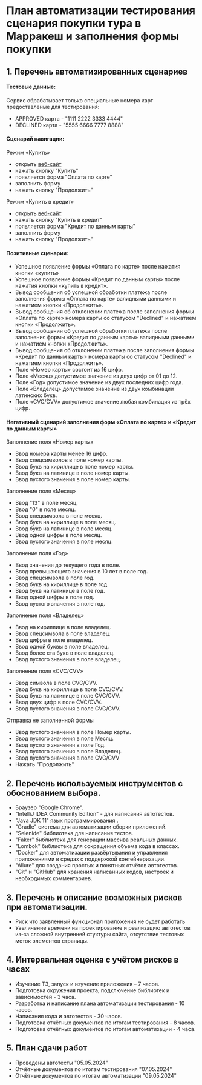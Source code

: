 # План автоматизации тестирования сценария покупки тура в Марракеш и заполнения формы покупки

## 1. Перечень автоматизированных сценариев

#### Тестовые данные:

Сервис обрабатывает только специальные номера карт предоставленые для тестирования:
* APPROVED карта - "1111 2222 3333 4444"
* DECLINED карта - "5555 6666 7777 8888"

#### Сценарий навигации:

Режим «Купить»
 * открыть [веб-сайт](http://localhost:8080/)
 * нажать кнопку "Купить"
 * появляется форма "Оплата по карте"
 * заполнить форму
 * нажать кнопку "Продолжить" 

Режим «Купить в кредит»
* открыть [веб-сайт](http://localhost:8080/)
* нажать кнопку "Купить в кредит"
* появляется форма "Кредит по данным карты"
* заполнить форму
* нажать кнопку "Продолжить"
 
#### Позитивные сценарии:

* Успешное появление формы «Оплата по карте» после нажатия кнопки «купить»
* Успешное появление формы «Кредит по данным карты» после нажатия кнопки «купить в кредит».
* Вывод сообщения об успешной обработки платежа после заполнения формы «Оплата по карте» валидными данными и нажатием кнопки «Продолжить».
* Вывод сообщения об отклонении платежа после заполнения формы «Оплата по карте» номера карты со статусом "Declined" и нажатием кнопки «Продолжить».
* Вывод сообщения об успешной обработки платежа после заполнения формы «Кредит по данным карты» валидными данными и нажатием кнопки «Продолжить».
* Вывод сообщения об отклонении платежа после заполнения формы «Кредит по данным карты» номера карты со статусом "Declined" и нажатием кнопки «Продолжить».
* Поле «Номер карты» состоит из 16 цифр.
* Поле «Месяц» допустимое значение из двух цифр от 01 до 12.
* Поле «Год» допустимое значение из двух последних цифр года.
* Поле «Владелец» допустимое значение из двух комбинации латинских букв.
* Поле «CVC/CVV» допустимое значение любая комбинация из трёх цифр. 

#### Негативный сценарий заполнения форм «Оплата по карте» и «Кредит по данным карты»

Заполнение поля «Номер карты»
* Ввод номера карты менее 16 цифр.
* Ввод спецсимволов в поле номер карты.
* Ввод букв на кириллице в поле номер карты.
* Ввод букв на латинице в поле номер карты.
* Ввод пустого значения в поле номер карты.
    
Заполнение поля «Месяц»
* Ввод "13" в поле месяц.
* Ввод "0" в поле месяц.
* Ввод спецсимвола в поле месяц.
* Ввод букв на кириллице в поле месяц.
* Ввод букв на латинице в поле месяц.
* Ввод одной цифры в поле месяц.
* Ввод пустого значения в поле месяц.
     
Заполнение поля «Год»    
* Ввод значения до текущего года в поле.
* Ввод превышающего значения в 10 лет в поле год.
* Ввод спецсимвола в поле год. 
* Ввод букв на кириллице в поле год.
* Ввод букв на латинице в поле год.
* Ввод одной цифры в поле год.
* Ввод пустого значения в поле год.
 
Заполнение поля «Владелец»
* Ввод на кириллице в поле владелец.
* Ввод спецсимвола в поле владелец.
* Ввод цифры в поле владелец.
* Ввод одной буквы в поле владелец.
* Ввод более ста букв в поле владелец.
* Ввод пустого значения в поле владелец.

Заполнение поля «CVC/CVV»
* Ввод символа в поле CVC/CVV.
* Ввод букв на кириллице в поле CVC/CVV.
* Ввод букв на латинице в поле CVC/CVV.
* Ввод двух цифр в поле CVC/CVV.
* Ввод пустого значения в поле CVC/CVV.
 
Отправка не заполненной формы
* Ввод пустого значения в поле Номер карты.
* Ввод пустого значения в поле Месяц.
* Ввод пустого значения в поле Год.
* Ввод пустого значения в поле Владелец.
* Ввод пустого значения в поле CVC/CVV
* Нажать "Продолжить"

## 2. Перечень используемых инструментов с обоснованием выбора.

* Браузер "Google Chrome".
* "IntelliJ IDEA Community Edition" - для написания автотестов.
* "Java JDK 11" язык программирования .
* "Gradle" cистема для автоматизации сборки приложений.
* "Selenide" библиотека для написания тестов.
* "Faker" библиотека  для генерации массива реальных данных.
* "Lombok" библиотека для сокращения объема кода в классах.
* "Docker" для автоматизации развёртывания и управления приложениями в средах с поддержкой контейнеризации.
* "Allure" для создания простых и понятных отчётов автотестов.
* "Git" и "GitHub" для хранения написанных кодов, настроек и необходимых комментариев.

## 3. Перечень и описание возможных рисков при автоматизации.

* Риск что заявленный функционал приложения не будет работать
* Увеличение времени на проектирование и реализацию автотестов из-за сложной внутренней стуктуры сайта, отсутствие тестовых меток элементов страницы.

## 4. Интервальная оценка с учётом рисков в часах

* Изучение ТЗ, запуск и изучение приложения – 7 часов.
* Подготовка  окружения проекта, подключение библиотек и зависимостей - 3 часа.
* Разработка и написание плана автоматизации тестирования - 10 часов.
* Написания кода и автотестов - 30 часов.
* Подготовка отчётных документов по итогам тестирования - 8 часов.
* Подготовка отчётных документов по итогам автоматизации - 4 часа.

## 5. План сдачи работ

* Проведены автотесты "05.05.2024"
* Отчётные документов по итогам тестирования "07.05.2024"
* Отчётные документов по итогам автоматизации "09.05.2024"


